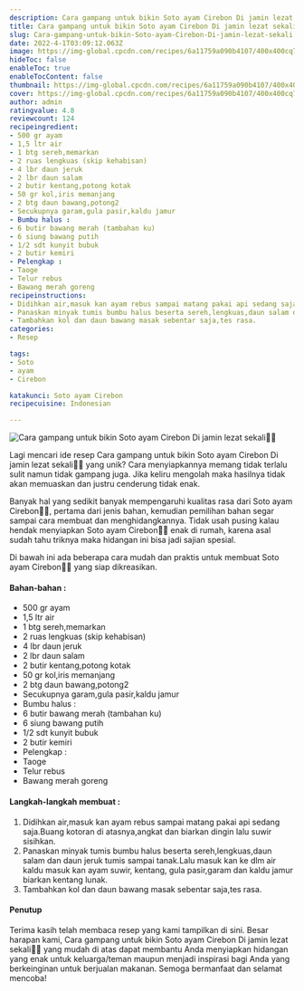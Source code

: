 ```yaml
---
description: Cara gampang untuk bikin Soto ayam Cirebon Di jamin lezat sekali"
title: Cara gampang untuk bikin Soto ayam Cirebon Di jamin lezat sekali
slug: Cara-gampang-untuk-bikin-Soto-ayam-Cirebon-Di-jamin-lezat-sekali
date: 2022-4-1T03:09:12.063Z
image: https://img-global.cpcdn.com/recipes/6a11759a090b4107/400x400cq70/photo.jpg
hideToc: false
enableToc: true
enableTocContent: false
thumbnail: https://img-global.cpcdn.com/recipes/6a11759a090b4107/400x400cq70/photo.jpg
cover: https://img-global.cpcdn.com/recipes/6a11759a090b4107/400x400cq70/photo.jpg
author: admin
ratingvalue: 4.8
reviewcount: 124
recipeingredient:
- 500 gr ayam
- 1,5 ltr air
- 1 btg sereh,memarkan
- 2 ruas lengkuas (skip kehabisan)
- 4 lbr daun jeruk
- 2 lbr daun salam
- 2 butir kentang,potong kotak
- 50 gr kol,iris memanjang
- 2 btg daun bawang,potong2
- Secukupnya garam,gula pasir,kaldu jamur
- Bumbu halus :
- 6 butir bawang merah (tambahan ku)
- 6 siung bawang putih
- 1/2 sdt kunyit bubuk
- 2 butir kemiri
- Pelengkap :
- Taoge
- Telur rebus
- Bawang merah goreng
recipeinstructions:
- Didihkan air,masuk kan ayam rebus sampai matang pakai api sedang saja.Buang kotoran di atasnya,angkat dan biarkan dingin lalu suwir sisihkan.
- Panaskan minyak tumis bumbu halus beserta sereh,lengkuas,daun salam dan daun jeruk tumis sampai tanak.Lalu masuk kan ke dlm air kaldu masuk kan ayam suwir, kentang, gula pasir,garam dan kaldu jamur biarkan kentang lunak.
- Tambahkan kol dan daun bawang masak sebentar saja,tes rasa.
categories:
- Resep

tags:
- Soto
- ayam
- Cirebon

katakunci: Soto ayam Cirebon
recipecuisine: Indonesian

---
```


![Cara gampang untuk bikin Soto ayam Cirebon Di jamin lezat sekali👩‍🍳](https://img-global.cpcdn.com/recipes/6a11759a090b4107/400x400cq70/photo.jpg)

Lagi mencari ide resep Cara gampang untuk bikin Soto ayam Cirebon Di jamin lezat sekali👩‍🍳 yang unik? Cara menyiapkannya memang tidak terlalu sulit namun tidak gampang juga. Jika keliru mengolah maka hasilnya tidak akan memuaskan dan justru cenderung tidak enak.

Banyak hal yang sedikit banyak mempengaruhi kualitas rasa dari Soto ayam Cirebon👩‍🍳, pertama dari jenis bahan, kemudian pemilihan bahan segar sampai cara membuat dan menghidangkannya. Tidak usah pusing kalau hendak menyiapkan Soto ayam Cirebon👩‍🍳 enak di rumah, karena asal sudah tahu triknya maka hidangan ini bisa jadi sajian spesial.

Di bawah ini ada beberapa cara mudah dan praktis untuk membuat Soto ayam Cirebon👩‍🍳 yang siap dikreasikan.

<!--inarticleads1-->

#### Bahan-bahan :

- 500 gr ayam
- 1,5 ltr air
- 1 btg sereh,memarkan
- 2 ruas lengkuas (skip kehabisan)
- 4 lbr daun jeruk
- 2 lbr daun salam
- 2 butir kentang,potong kotak
- 50 gr kol,iris memanjang
- 2 btg daun bawang,potong2
- Secukupnya garam,gula pasir,kaldu jamur
- Bumbu halus :
- 6 butir bawang merah (tambahan ku)
- 6 siung bawang putih
- 1/2 sdt kunyit bubuk
- 2 butir kemiri
- Pelengkap :
- Taoge
- Telur rebus
- Bawang merah goreng

<!--inarticleads2-->

#### Langkah-langkah membuat :

1. Didihkan air,masuk kan ayam rebus sampai matang pakai api sedang saja.Buang kotoran di atasnya,angkat dan biarkan dingin lalu suwir sisihkan.
1. Panaskan minyak tumis bumbu halus beserta sereh,lengkuas,daun salam dan daun jeruk tumis sampai tanak.Lalu masuk kan ke dlm air kaldu masuk kan ayam suwir, kentang, gula pasir,garam dan kaldu jamur biarkan kentang lunak.
1. Tambahkan kol dan daun bawang masak sebentar saja,tes rasa.

#### Penutup

Terima kasih telah membaca resep yang kami tampilkan di sini. Besar harapan kami, Cara gampang untuk bikin Soto ayam Cirebon Di jamin lezat sekali👩‍🍳 yang mudah di atas dapat membantu Anda menyiapkan hidangan yang enak untuk keluarga/teman maupun menjadi inspirasi bagi Anda yang berkeinginan untuk berjualan makanan. Semoga bermanfaat dan selamat mencoba!
